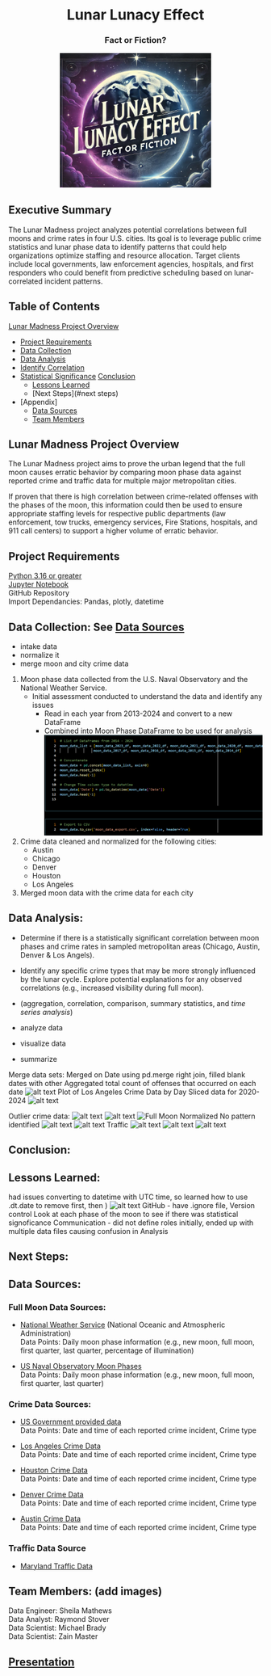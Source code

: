 <h1 align = "center" > Lunar Lunacy Effect </h1>
<h3 align = "center" > Fact or Fiction? </h3>
<p align = "center" >
    <img title="Lunar Madness" img src = "lunar_madness.png" alt = "Lunar Madness" width = "300"/>
    </p>

## Executive Summary  
The Lunar Madness project analyzes potential correlations between full moons and crime rates in four U.S. cities. Its goal is to leverage public crime statistics and lunar phase data to identify patterns that could help organizations optimize staffing and resource allocation. Target clients include local governments, law enforcement agencies, hospitals, and first responders who could benefit from predictive scheduling based on lunar-correlated incident patterns. 

## Table of Contents
[Lunar Madness Project Overview](#lunar-madness-project-overview)  
- [Project Requirements](project-requirements)  
- [Data Collection](#data-collection)  
- [Data Analysis](#data-analysis)
- [Identify Correlation](#identify-correlation)
- [Statistical Significance](#statistical-significance)
[Conclusion](#conclusion)
    - [Lessons Learned](#lessons-learned)
    - [Next Steps](#next steps)  
- [Appendix] 
    - [Data Sources](#data-sources)
    - [Team Members](#team-members)


## Lunar Madness Project Overview
The Lunar Madness project aims to prove the urban legend that the full moon causes erratic behavior by comparing moon phase data against reported crime and traffic data for multiple major metropolitan cities. 

If proven that there is high correlation between crime-related offenses with the phases of the moon, this information could then be used to ensure appropriate staffing levels for respective public departments (law enforcement, tow trucks, emergency services, Fire Stations, hospitals, and 911 call centers) to support a higher volume of erratic behavior.

## Project Requirements   
[Python 3.16 or greater](https://www.python.org/)   
[Jupyter Notebook](https://jupyter.org/)  
GitHub Repository   
Import Dependancies: Pandas, plotly, datetime

## Data Collection: See [Data Sources](#data-sources)  
- intake data
- normalize it
- merge moon and city crime data
1. Moon phase data collected from the U.S. Naval Observatory and the National Weather Service.  
    - Initial assessment conducted to understand the data and identify any issues
        - Read in each year from 2013-2024 and convert to a new DataFrame
        - Combined into Moon Phase DataFrame to be used for analysis 
        ![moon_data_export](Resources\combined_moon_data.png)
2. Crime data cleaned and normalized for the following cities:  
    - Austin  
    - Chicago  
    - Denver   
    - Houston  
    - Los Angeles  
3. Merged moon data with the crime data for each city

## Data Analysis:
- Determine if there is a statistically significant correlation between moon phases and crime rates in sampled metropolitan areas (Chicago, Austin, Denver & Los Angels).
- Identify any specific crime types that may be more strongly influenced by the lunar cycle. Explore potential explanations for any observed correlations (e.g., increased visibility during full moon).
- (aggregation, correlation, comparison, summary statistics, and *time series analysis*)

- analyze data
- visualize data
- summarize

Merge data sets: Merged on Date using pd.merge right join, filled blank dates with other
Aggregated total count of offenses that occurred on each date
![alt text](image-1.png)
Plot of Los Angeles Crime Data by Day
Sliced data for 2020-2024
![alt text](image-2.png)

Outlier crime data: 
![alt text](image-3.png)
![alt text](image-4.png)
![Full Moon Normalized](image-5.png)
No pattern identified
![alt text](image-6.png)
![alt text](image-7.png)
Traffic ![alt text](image-8.png)
![alt text](image-9.png)
![alt text](image-10.png)

## Conclusion:


## Lessons Learned:
had issues converting to datetime with UTC time, so learned how to use .dt.date to remove first, then )
![alt text](image.png)
GitHub - have .ignore file, 
Version control
Look at each phase of the moon to see if there was statistical signoficance
Communication - did not define roles initially, ended up with multiple data files causing confusion in Analysis

## Next Steps:



## Data Sources:
### Full Moon Data Sources:
- [National Weather Service](https://www.weather.gov/box/sunmoon)
 (National Oceanic and Atmospheric Administration)  
Data Points:  Daily moon phase information (e.g., new moon, full moon, first quarter, last quarter, percentage of illumination)  

- [US Naval Observatory Moon Phases](https://aa.usno.navy.mil/calculated/moon/phases?date=2024-01-10&nump=50&format=t&submit=Get+Data)  
Data Points:  Daily moon phase information (e.g., new moon, full moon, first quarter, last quarter)   

### Crime Data Sources:
- [US Government provided data](https://catalog.data.gov/dataset/?tags=crime)  
Data Points: Date and time of each reported crime incident, Crime type  

- [Los Angeles Crime Data](https://data.lacity.org/Public-Safety/Crime-Data-from-2020-to-Present/2nrs-mtv8/about_data)  
Data Points: Date and time of each reported crime incident, Crime type  

- [Houston Crime Data](https://www.kaggle.com/datasets/iamkevin/raw-aggregate-houston-crime-report-data)  
Data Points: Date and time of each reported crime incident, Crime type  

- [Denver Crime Data](https://www.kaggle.com/code/paulo098/denver-crime-data-analysis-and-prediction)  
Data Points: Date and time of each reported crime incident, Crime type  

- [Austin Crime Data](https://catalog.data.gov/dataset/crime-reports-bf2b7)  
Data Points: Date and time of each reported crime incident, Crime type  

### Traffic Data Source
- [Maryland Traffic Data](https://data.montgomerycountymd.gov/Public-Safety/Traffic-Violations/4mse-ku6q/about_data)


## Team Members: (add images)
Data Engineer: Sheila Mathews  
Data Analyst: Raymond Stover  
Data Scientist: Michael Brady  
Data Scientist: Zain Master  

## [Presentation](https://docs.google.com/presentation/d/1stl1fJb9OlSzICY6XXBW35ircUMwCN8yHXWsC-sYAcs/edit?usp=sharing)
